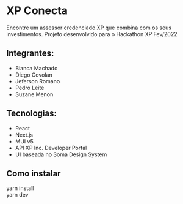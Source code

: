 # XP Conecta

Encontre um assessor credenciado XP que combina com os seus investimentos.
Projeto desenvolvido para o Hackathon XP Fev/2022  

## Integrantes:
- Bianca Machado
- Diego Covolan
- Jeferson Romano
- Pedro Leite
- Suzane Menon
  
## Tecnologias:
- React
- Next.js
- MUI v5
- API XP Inc. Developer Portal
- UI baseada no Soma Design System

## Como instalar
yarn install  
yarn dev
